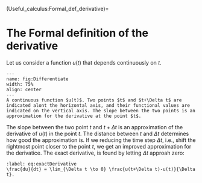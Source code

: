 (Useful_calculus:Formal_def_derivative)=
# The Formal definition of the derivative

Let us consider a function $u(t)$ that depends continuously on $t$. 

```{figure} ./Differentiate.png
---
name: fig:Differentiate
width: 75%
align: center
---
A continuous function $u(t)$. Two points $t$ and $t+\Delta t$ are indicated alont the horizontal axis, and their functional values are indicated on the vertical axis. The slope between the two points is an approximation for the derivative at the point $t$.
```

The slope between the two point $t$ and $t+\Delta t$ is an approximation of the derivative of $u(t)$ in the point $t$. The distance between $t$ and $\Delta t$ determines how good the approximation is. If we reducing the time step $\Delta t$, i.e., shift the rightmost point closer to the point $t$,  we get an improved approximation for the derivatice. The exact derivative, is found by letting $\Delta t$ approah zero:

```{math}
:label: eq:exactDerivative
\frac{du}{dt} = \lim_{\Delta t \to 0} \frac{u(t+\Delta t)-u(t)}{\Delta t}.
```